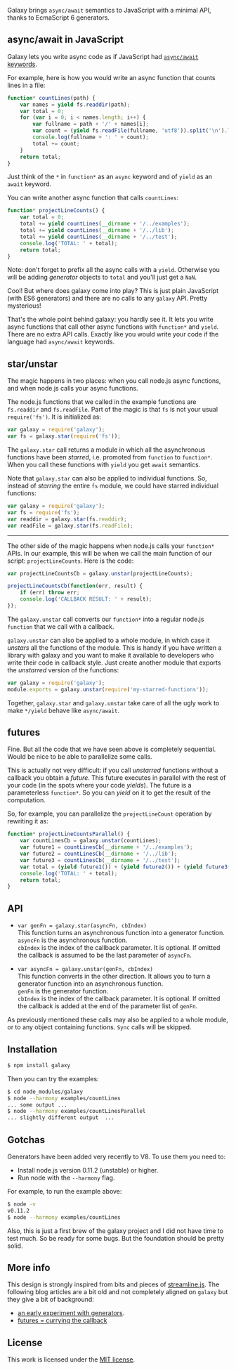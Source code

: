 Galaxy brings `async/await` semantics to JavaScript with a minimal API, thanks to EcmaScript 6 generators.

## async/await in JavaScript

Galaxy lets you write async code as if JavaScript had [`async/await` keywords](http://msdn.microsoft.com/en-us/library/vstudio/hh191443.aspx).

For example, here is how you would write an async function that counts lines in a file:

``` javascript
function* countLines(path) {
	var names = yield fs.readdir(path);
	var total = 0;
	for (var i = 0; i < names.length; i++) {
		var fullname = path + '/' + names[i];
		var count = (yield fs.readFile(fullname, 'utf8')).split('\n').length;
		console.log(fullname + ': ' + count);
		total += count;
	}
	return total;
}
```

Just think of the `*` in `function*` as an `async` keyword and of `yield` as an `await` keyword.

You can write another async function that calls `countLines`:

``` javascript
function* projectLineCounts() {
	var total = 0;
	total += yield countLines(__dirname + '/../examples');
	total += yield countLines(__dirname + '/../lib');
	total += yield countLines(__dirname + '/../test');
	console.log('TOTAL: ' + total);
	return total;
}
```

Note: don't forget to prefix all the async calls with a `yield`. Otherwise you will be adding _generator_ objects to `total` and you'll just get a `NaN`.

Cool! But where does galaxy come into play? This is just plain JavaScript (with ES6 generators) and there are no calls to any `galaxy` API. Pretty mysterious!

That's the whole point behind galaxy: you hardly see it. It lets you write async functions that call other async functions with `function*` and `yield`. There are no extra API calls. Exactly like you would write your code if the language had `async/await` keywords.

## star/unstar

The magic happens in two places: when you call node.js async functions, and when node.js calls your async functions.

The node.js functions that we called in the example functions are `fs.readdir` and `fs.readFile`. Part of the magic is that `fs` is not your usual `require('fs')`. It is initialized as:

``` javascript
var galaxy = require('galaxy');
var fs = galaxy.star(require('fs'));
```

The `galaxy.star` call returns a module in which all the asynchronous functions have been _starred_, i.e. promoted from `function` to `function*`. When you call these functions with `yield` you get `await` semantics.

Note that `galaxy.star` can also be applied to individual functions. So, instead of _starring_ the entire `fs` module, we could have starred individual functions:

``` javascript
var galaxy = require('galaxy');
var fs = require('fs');
var readdir = galaxy.star(fs.readdir);
var readFile = galaxy.star(fs.readFile);
```

---

The other side of the magic happens when node.js calls your `function*` APIs. In our example, this will be when we call the main function of our script: `projectLineCounts`. Here is the code:

``` javascript
var projectLineCountsCb = galaxy.unstar(projectLineCounts);

projectLineCountsCb(function(err, result) {
	if (err) throw err;
	console.log('CALLBACK RESULT: ' + result);
});
```

The `galaxy.unstar` call converts our `function*` into a regular node.js `function` that we call with a callback.

`galaxy.unstar` can also be applied to a whole module, in which case it _unstars_ all the functions of the module. This is handy if you have written a library with galaxy and you want to make it available to developers who write their code in callback style. Just create another module that exports the _unstarred_ version of the functions:

``` javascript
var galaxy = require('galaxy');
module.exports = galaxy.unstar(require('my-starred-functions'));
```

Together, `galaxy.star` and `galaxy.unstar` take care of all the ugly work to make `*/yield` behave like `async/await`.

## futures

Fine. But all the code that we have seen above is completely sequential. Would be nice to be able to parallelize some calls.

This is actually not very difficult: if you call _unstarred_ functions without a callback you obtain a _future_. This future executes in parallel with the rest of your code (in the spots where your code _yields_). The future is a parameterless `function*`. So you can _yield_ on it to get the result of the computation.

So, for example, you can parallelize the `projectLineCount` operation by rewriting it as:

``` javascript
function* projectLineCountsParallel() {
 	var countLinesCb = galaxy.unstar(countLines);
 	var future1 = countLinesCb(__dirname + '/../examples');
 	var future2 = countLinesCb(__dirname + '/../lib');
	var future3 = countLinesCb(__dirname + '/../test');
 	var total = (yield future1()) + (yield future2()) + (yield future3());
	console.log('TOTAL: ' + total);
	return total; 
}
```

## API

* `var genFn = galaxy.star(asyncFn, cbIndex)`  
  This function turns an asynchronous function into a generator function.  
  `asyncFn` is the asynchronous function.  
  `cbIndex` is the index of the callback parameter. It is optional. If omitted the callback is assumed to be the last parameter of `asyncFn`.

* `var asyncFn = galaxy.unstar(genFn, cbIndex)`  
  This function converts in the other direction. It allows you to turn a generator function into an asynchronous function.  
  `genFn` is the generator function.  
  `cbIndex` is the index of the callback parameter. It is optional. If omitted the callback is added at the end of the parameter list of `genFn`.

As previously mentioned these calls may also be applied to a whole module, or to any object containing functions. `Sync` calls will be skipped.

## Installation

``` sh
$ npm install galaxy
```

Then you can try the examples:

``` sh
$ cd node_modules/galaxy
$ node --harmony examples/countLines
... some output ...
$ node --harmony examples/countLinesParallel
... slightly different output  ...
```

## Gotchas

Generators have been added very recently to V8. To use them you need to:

* Install node.js version 0.11.2 (unstable) or higher.
* Run node with the `--harmony` flag.

For example, to run the example above:

``` sh
$ node -v
v0.11.2
$ node --harmony examples/countLines
```

Also, this is just a first brew of the galaxy project and I did not have time to test much. So be ready for some bugs. But the foundation should be pretty solid.

## More info

This design is strongly inspired from bits and pieces of [streamline.js](https://github.com/Sage/streamlinejs). The following blog articles are a bit old and not completely aligned on `galaxy` but they give a bit of background:

* [an early experiment with generators](http://bjouhier.wordpress.com/2012/05/18/asynchronous-javascript-with-generators-an-experiment/).
* [futures = currying the callback](http://bjouhier.wordpress.com/2011/04/04/currying-the-callback-or-the-essence-of-futures/)

## License

This work is licensed under the [MIT license](http://en.wikipedia.org/wiki/MIT_License).

